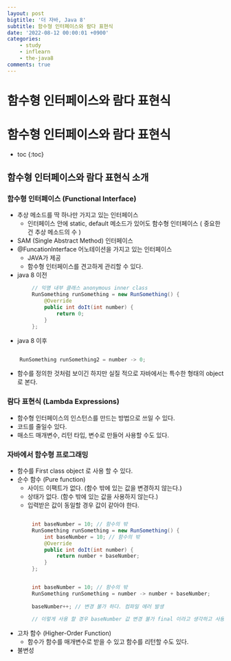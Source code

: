 ```yaml
---
layout: post
bigtitle: '더 자바, Java 8'
subtitle: 함수형 인터페이스와 람다 표현식
date: '2022-08-12 00:00:01 +0900'
categories:
    - study
    - inflearn
    - the-java8
comments: true
---
```


# 함수형 인터페이스와 람다 표현식

# 함수형 인터페이스와 람다 표현식
* toc
{:toc}

## 함수형 인터페이스와 람다 표현식 소개

### 함수형 인터페이스 (Functional Interface)
+ 추상 메소드를 딱 하나만 가지고 있는 인터페이스
  + 인터페이스 안에 static, default 메소드가 있어도 함수형 인터페이스 ( 중요한건 추상 메소드의 수 )
+ SAM (Single Abstract Method) 인터페이스
+ @FuncationInterface 어노테이션을 가지고 있는 인터페이스
  + JAVA가 제공
  + 함수형 인터페이스를 견고하게 관리할 수 있다.
+ java 8 이전 

~~~java
        // 익명 내부 클래스 anonymous inner class
        RunSomething runSomething = new RunSomething() {
            @Override
            public int doIt(int number) {
                return 0;
            }
        };

~~~

+ java 8 이후

~~~java

    RunSomething runSomething2 = number -> 0;

~~~

+ 함수를 정의한 것처럼 보이긴 하지만 실질 적으로 자바에서는 특수한 형태의 object로 본다.

### 람다 표현식 (Lambda Expressions)
+ 함수형 인터페이스의 인스턴스를 만드는 방법으로 쓰일 수 있다.
+ 코드를 줄일수 있다.
+ 매소드 매개변수, 리턴 타입, 변수로 만들어 사용할 수도 있다.

### 자바에서 함수형 프로그래밍
+ 함수를 First class object 로 사용 할 수 있다.
+ 순수 함수 (Pure function)
  + 사이드 이팩트가 없다. (함수 밖에 있는 값을 변경하지 않는다.)
  + 상태가 없다. (함수 밖에 있는 값을 사용하지 않는다.)
  + 입력받은 값이 동일할 경우 값이 같아야 한다.
  
~~~java

        int baseNumber = 10; // 함수의 밖
        RunSomething runSomething = new RunSomething() {
            int baseNumber = 10; // 함수의 밖
            @Override
            public int doIt(int number) {
                return number + baseNumber;
            }
        };

~~~

~~~java

        int baseNumber = 10; // 함수의 밖
        RunSomething runSomething = number -> number + baseNumber;
        
        baseNumber++; // 변경 불가 하다. 컴파일 에러 발생
        
        // 이렇게 사용 할 경우 baseNumber 값 변경 불가 final 이라고 생각하고 사용.

~~~

+ 고차 함수 (Higher-Order Function)
  + 함수가 함수를 매개변수로 받을 수 있고 함수를 리턴할 수도 있다.
+ 불변성